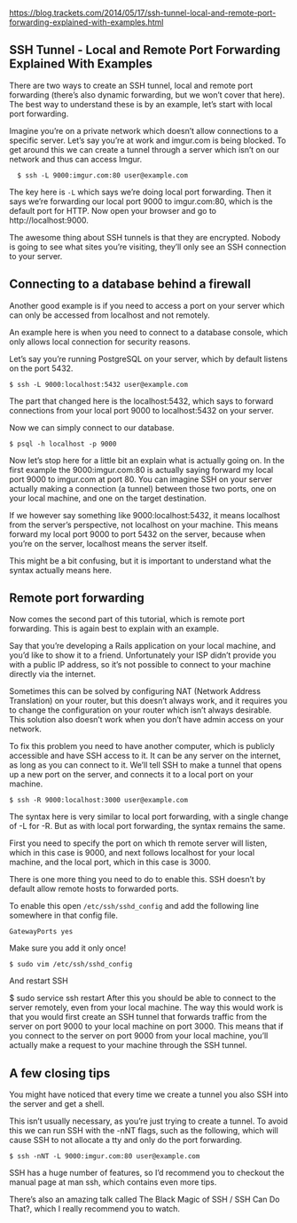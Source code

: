
https://blog.trackets.com/2014/05/17/ssh-tunnel-local-and-remote-port-forwarding-explained-with-examples.html


## SSH Tunnel - Local and Remote Port Forwarding Explained With Examples

There are two ways to create an SSH tunnel, local and remote port forwarding (there’s also dynamic forwarding, 
but we won’t cover that here). The best way to understand these is by an example, let’s start with local port forwarding.


Imagine you’re on a private network which doesn’t allow connections to a specific server.
Let’s say you’re at work and imgur.com is being blocked. To get around this we can 
create a tunnel through a server which isn’t on our network and thus can access Imgur.

```
  $ ssh -L 9000:imgur.com:80 user@example.com
```


The key here is `-L` which says we’re doing local port forwarding. Then it says we’re forwarding our local port 9000 to imgur.com:80, which is the default port for HTTP.
 Now open your browser and go to http://localhost:9000.

The awesome thing about SSH tunnels is that they are encrypted. 
Nobody is going to see what sites you’re visiting, 
they’ll only see an SSH connection to your server.


## Connecting to a database behind a firewall

Another good example is if you need to access a port on your server which can only be accessed from localhost and not remotely.

An example here is when you need to connect to a database console, which only allows local connection for security reasons. 

Let’s say you’re running PostgreSQL on your server, which by default listens on the port 5432.

```
$ ssh -L 9000:localhost:5432 user@example.com
```

The part that changed here is the localhost:5432, which says to forward connections from your local port 9000 to localhost:5432 on your server. 

Now we can simply connect to our database.

```
$ psql -h localhost -p 9000
```

Now let’s stop here for a little bit an explain what is actually going on. In the first example the 9000:imgur.com:80 is actually 
saying forward my local port 9000 to imgur.com at port 80. You can imagine SSH on your server actually making a
connection (a tunnel) between those two ports, one on your local machine, and one on the target destination.

If we however say something like 9000:localhost:5432,
it means localhost from the server’s perspective, not localhost on your machine. 
This means forward my local port 9000 to port 5432 on the server, because when you’re on the server, localhost means the server itself.


This might be a bit confusing, but it is important to understand what the syntax actually means here.


## Remote port forwarding


Now comes the second part of this tutorial, which is remote port forwarding. This is again best to explain with an example.


Say that you’re developing a Rails application on your local machine, and you’d like to show it to a friend. 
Unfortunately your ISP didn’t provide you with a public IP address, 
so it’s not possible to connect to your machine directly via the internet.


Sometimes this can be solved by configuring NAT (Network Address Translation) on your router, but this doesn’t always work,
and it requires you to change the configuration on your router which isn’t always desirable.
This solution also doesn’t work when you don’t have admin access on your network.

To fix this problem you need to have another computer, which is publicly accessible and have SSH access to it. 
It can be any server on the internet, as long as you can connect to it. 
We’ll tell SSH to make a tunnel that opens up a new port on the server, and connects it to a local port on your machine.

```
$ ssh -R 9000:localhost:3000 user@example.com
```

The syntax here is very similar to local port forwarding, with a single change of -L for -R. 
But as with local port forwarding, the syntax remains the same.


First you need to specify the port on which th remote server will listen,
 which in this case is 9000, and next follows localhost for your local machine,
 and the local port, which in this case is 3000.

There is one more thing you need to do to enable this. 
SSH doesn’t by default allow remote hosts to forwarded ports. 

To enable this open `/etc/ssh/sshd_config` and add the following line somewhere in that config file.

```
GatewayPorts yes
```

Make sure you add it only once!

```
$ sudo vim /etc/ssh/sshd_config
```

And restart SSH

$ sudo service ssh restart
After this you should be able to connect to the server remotely, even from your local machine.
 The way this would work is that you would first create an SSH tunnel that forwards traffic from the server on port 9000 to your local machine on port 3000. 
This means that if you connect to the server on port 9000 from your local machine, you’ll actually make a request to your machine through the SSH tunnel.


## A few closing tips


You might have noticed that every time we create a tunnel you also SSH into the server and get a shell. 

This isn’t usually necessary, as you’re just trying to create a tunnel. To avoid this we can run SSH with the -nNT flags, such as the following, 
which will cause SSH to not allocate a tty and only do the port forwarding.


```
$ ssh -nNT -L 9000:imgur.com:80 user@example.com
```


SSH has a huge number of features, so I’d recommend you to checkout the manual page at man ssh, which contains even more tips.

There’s also an amazing talk called The Black Magic of SSH / SSH Can Do That?, which I really recommend you to watch.



